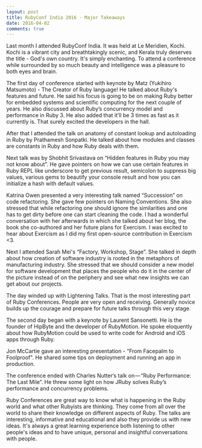 ```yaml
---
layout: post
title: RubyConf India 2016 - Major Takeaways
date: 2016-04-02
comments: true
---
```


Last month I attended RubyConf India. It was held at Le Meridien, Kochi. Kochi is a vibrant city and breathtakingly scenic, and Kerala truly deserves the title - God's own country. It's simply enchanting. To attend a conference while surrounded by so much beauty and intelligence was a pleasure to both eyes and brain.

The first day of conference started with keynote by Matz (Yukihiro Matsumoto) - The Creator of Ruby language! He talked about Ruby's features and future. He said his focus is going to be on making Ruby better for embedded systems and scientific computing for the next couple of years. He also discussed about Ruby’s concurrency model and performance in  Ruby 3. He also added that it’ll be 3 times as fast as it currently is. That surely excited the developers in the hall.

After that I attended the talk on anatomy of constant lookup and autoloading in Ruby by Prathamesh Sonpatki. He talked about how modules and classes are constants in Ruby and how Ruby deals with them.

Next talk was by Shobhit Srivastava on “Hidden features in Ruby you may not know about”. He gave pointers on how we can use certain features in Ruby REPL like underscore to get previous result, semicolon to suppress big values, various gems to beautify your console result and how you can initialize a hash with default values.

Katrina Owen presented a very interesting talk named “Succession” on code refactoring. She gave few pointers on Naming Conventions. She also stressed that while refactoring one should ignore the similarities and one has to get dirty before one can start cleaning the code. I had a wonderful conversation with her afterwards in which she talked about her blog, the book she co-authored and her future plans for Exercism. I was excited to hear about Exercism as I did my first open-source contribution in Exercism <3.

Next I attended Sarah Mei's “Factory, Workshop, Stage”. She talked in depth about how creation of software industry is rooted in the metaphors of manufacturing industry. She stressed that we should consider a new model for software development that places the people who do it in the center of the picture instead of on the periphery and see what new insights we can get about our projects.

The day winded up with Lightening Talks. That is the most interesting part of Ruby Conferences. People are very open and receiving. Generally novice builds up the courage and prepare for future talks through this very stage.

The second day began with a keynote by Laurent Sansonetti. He is the founder of HipByte and the developer of RubyMotion. He spoke eloquently about how RubyMotion could be used to write code for Android and iOS apps through Ruby.

Jon McCartie gave an interesting presentation - “From Facepalm to Foolproof". He shared some tips on deployment and running an app in production.

The conference ended with Charles Nutter‘s talk on — “Ruby Performance: The Last Mile”. He threw some light on how JRuby solves Ruby’s performance and concurrency problems.

Ruby Conferences are great way to know what is happening in the Ruby world and what other Rubyists are thinking. They come from all over the world to share their knowledge on different aspects of Ruby. The talks are interesting, informative and educational and also they provide us with new ideas. It's always a great learning experience both listening to other people's ideas and to have unique, personal and insightful conversations with people.
